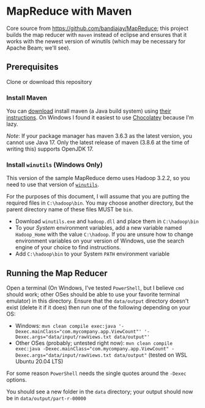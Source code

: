 # MapReduce with Maven

Core source from <https://github.com/bandiajay/MapReduce>; this project builds the map reducer with `maven` instead of eclipse and ensures that it works with the newest version of winutils (which may be necessary for Apache Beam; we'll see).

## Prerequisites

Clone or download this repository

### Install Maven

You can [download](https://maven.apache.org/download.cgi) install maven (a Java build system) using [their instructions](https://maven.apache.org/install.html).
On Windows I found it easiest to use [Chocolatey](https://chocolatey.org/) because I'm lazy.

_Note_: If your package manager has maven 3.6.3 as the latest version, you cannot use Java 17.  Only the latest release of maven (3.8.6 at the time of writing this) supports OpenJDK 17.

### Install `winutils` (Windows Only)

This version of the sample MapReduce demo uses Hadoop 3.2.2, so you need to use that version of [`winutils`](https://github.com/cdarlint/winutils/tree/master/hadoop-3.2.2/bin).

For the purposes of this document, I will assume that you are putting the required files in `C:\hadoop\bin`.  You may choose another directory, but the parent directory name of these files MUST be `bin`.

* Download `winutils.exe` and `hadoop.dll` and place them in `C:\hadoop\bin`
* To your _System_ environment variables, add a new variable named `Hadoop_Home` with the value `C:\hadoop`.  If you are unsure how to change environment variables on your version of Windows, use the search engine of your choice to find instructions.
* Add `C:\hadoop\bin` to your System `PATH` environment variable

## Running the Map Reducer

Open a terminal (On Windows, I've tested `PowerShell`, but I believe `cmd` should work; other OSes should be able to use your favorite terminal emulator) in this directory.
Ensure that the `data/output` directory doesn't exist (delete it if it does) then run one of the following depending on your OS:

* Windows: `mvn clean compile exec:java '-Dexec.mainClass="com.mycompany.app.ViewCount"' '-Dexec.args="data/input/rawViews.txt data/output"'`
* Other OSes (probably; untested right now): `mvn clean compile exec:java -Dexec.mainClass="com.mycompany.app.ViewCount" -Dexec.args="data/input/rawViews.txt data/output"` (tested on WSL Ubuntu 20.04 LTS)

For some reason `PowerShell` needs the single quotes around the `-Dexec` options.

You should see a new folder in the `data` directory; your output should now be in `data/output/part-r-00000`
